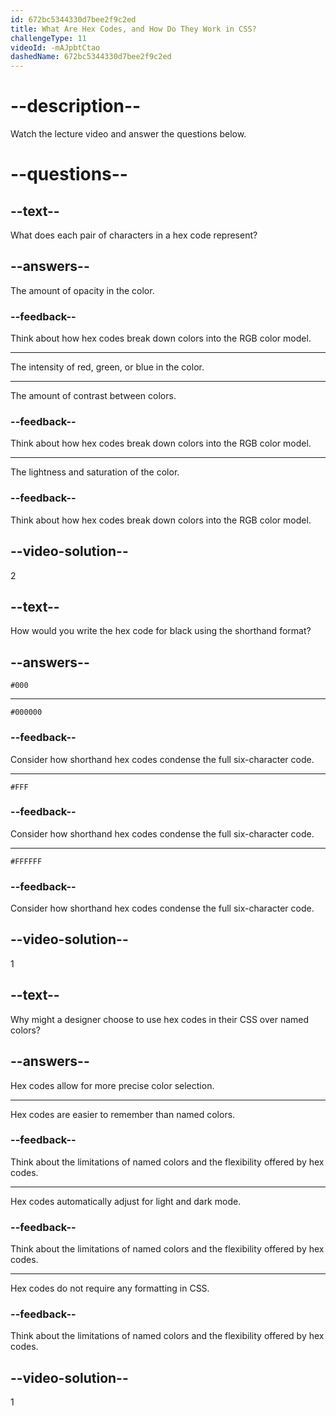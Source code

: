 ```yaml
---
id: 672bc5344330d7bee2f9c2ed
title: What Are Hex Codes, and How Do They Work in CSS?
challengeType: 11
videoId: -mAJpbtCtao
dashedName: 672bc5344330d7bee2f9c2ed
---
```


# --description--

Watch the lecture video and answer the questions below.

# --questions--

## --text--

What does each pair of characters in a hex code represent?

## --answers--

The amount of opacity in the color.

### --feedback--

Think about how hex codes break down colors into the RGB color model.

---

The intensity of red, green, or blue in the color.

---

The amount of contrast between colors.

### --feedback--

Think about how hex codes break down colors into the RGB color model.

---

The lightness and saturation of the color.

### --feedback--

Think about how hex codes break down colors into the RGB color model.

## --video-solution--

2

## --text--

How would you write the hex code for black using the shorthand format?

## --answers--

`#000`

---

`#000000`

### --feedback--

Consider how shorthand hex codes condense the full six-character code.

---

`#FFF`

### --feedback--

Consider how shorthand hex codes condense the full six-character code.

---

`#FFFFFF`

### --feedback--

Consider how shorthand hex codes condense the full six-character code.

## --video-solution--

1

## --text--

Why might a designer choose to use hex codes in their CSS over named colors?

## --answers--

Hex codes allow for more precise color selection.

---

Hex codes are easier to remember than named colors.

### --feedback--

Think about the limitations of named colors and the flexibility offered by hex codes.

---

Hex codes automatically adjust for light and dark mode.

### --feedback--

Think about the limitations of named colors and the flexibility offered by hex codes.

---

Hex codes do not require any formatting in CSS.

### --feedback--

Think about the limitations of named colors and the flexibility offered by hex codes.

## --video-solution--

1
